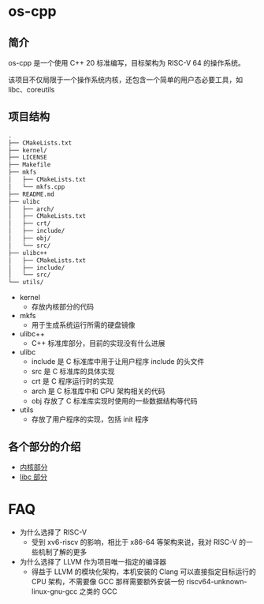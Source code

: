 # os-cpp
## 简介

os-cpp 是一个使用 C++ 20 标准编写，目标架构为 RISC-V 64 的操作系统。

该项目不仅局限于一个操作系统内核，还包含一个简单的用户态必要工具，如 libc、coreutils

## 项目结构

```txt
.
├── CMakeLists.txt
├── kernel/
├── LICENSE
├── Makefile
├── mkfs
│   ├── CMakeLists.txt
│   └── mkfs.cpp
├── README.md
├── ulibc
│   ├── arch/
│   ├── CMakeLists.txt
│   ├── crt/
│   ├── include/
│   ├── obj/
│   └── src/
├── ulibc++
│   ├── CMakeLists.txt
│   ├── include/
│   └── src/
└── utils/
```

- kernel
    - 存放内核部分的代码
- mkfs
    - 用于生成系统运行所需的硬盘镜像
- ulibc++
    - C++ 标准库部分，目前的实现没有什么进展
- ulibc
    - include 是 C 标准库中用于让用户程序 include 的头文件
    - src 是 C 标准库的具体实现
    - crt 是 C 程序运行时的实现
    - arch 是 C 标准库中和 CPU 架构相关的代码
    - obj 存放了 C 标准库实现时使用的一些数据结构等代码
- utils
    - 存放了用户程序的实现，包括 init 程序

## 各个部分的介绍

- [内核部分](./kernel/README.md)
- [libc 部分](./libc/README.md)

# FAQ

- 为什么选择了 RISC-V
    - 受到 xv6-riscv 的影响，相比于 x86-64 等架构来说，我对 RISC-V 的一些机制了解的更多
- 为什么选择了 LLVM 作为项目唯一指定的编译器
    - 得益于 LLVM 的模块化架构，本机安装的 Clang 可以直接指定目标运行的 CPU 架构，不需要像 GCC 那样需要额外安装一份 riscv64-unknown-linux-gnu-gcc 之类的 GCC 
